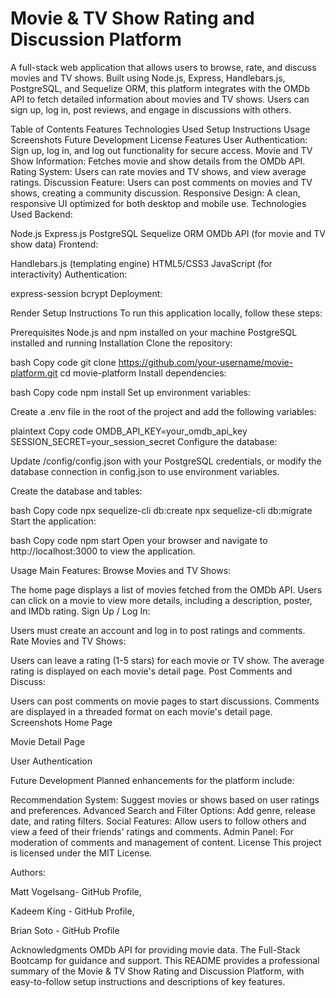 # Movie & TV Show Rating and Discussion Platform

A full-stack web application that allows users to browse, rate, and discuss movies and TV shows. Built using Node.js, Express, Handlebars.js, PostgreSQL, and Sequelize ORM, this platform integrates with the OMDb API to fetch detailed information about movies and TV shows. Users can sign up, log in, post reviews, and engage in discussions with others.

Table of Contents
Features
Technologies Used
Setup Instructions
Usage
Screenshots
Future Development
License
Features
User Authentication: Sign up, log in, and log out functionality for secure access.
Movie and TV Show Information: Fetches movie and show details from the OMDb API.
Rating System: Users can rate movies and TV shows, and view average ratings.
Discussion Feature: Users can post comments on movies and TV shows, creating a community discussion.
Responsive Design: A clean, responsive UI optimized for both desktop and mobile use.
Technologies Used
Backend:

Node.js
Express.js
PostgreSQL
Sequelize ORM
OMDb API (for movie and TV show data)
Frontend:

Handlebars.js (templating engine)
HTML5/CSS3
JavaScript (for interactivity)
Authentication:

express-session
bcrypt
Deployment:

Render
Setup Instructions
To run this application locally, follow these steps:

Prerequisites
Node.js and npm installed on your machine
PostgreSQL installed and running
Installation
Clone the repository:

bash
Copy code
git clone https://github.com/your-username/movie-platform.git
cd movie-platform
Install dependencies:

bash
Copy code
npm install
Set up environment variables:

Create a .env file in the root of the project and add the following variables:

plaintext
Copy code
OMDB_API_KEY=your_omdb_api_key
SESSION_SECRET=your_session_secret
Configure the database:

Update /config/config.json with your PostgreSQL credentials, or modify the database connection in config.json to use environment variables.

Create the database and tables:

bash
Copy code
npx sequelize-cli db:create
npx sequelize-cli db:migrate
Start the application:

bash
Copy code
npm start
Open your browser and navigate to http://localhost:3000 to view the application.

Usage
Main Features:
Browse Movies and TV Shows:

The home page displays a list of movies fetched from the OMDb API.
Users can click on a movie to view more details, including a description, poster, and IMDb rating.
Sign Up / Log In:

Users must create an account and log in to post ratings and comments.
Rate Movies and TV Shows:

Users can leave a rating (1-5 stars) for each movie or TV show.
The average rating is displayed on each movie's detail page.
Post Comments and Discuss:

Users can post comments on movie pages to start discussions.
Comments are displayed in a threaded format on each movie's detail page.
Screenshots
Home Page

Movie Detail Page

User Authentication

Future Development
Planned enhancements for the platform include:

Recommendation System: Suggest movies or shows based on user ratings and preferences.
Advanced Search and Filter Options: Add genre, release date, and rating filters.
Social Features: Allow users to follow others and view a feed of their friends' ratings and comments.
Admin Panel: For moderation of comments and management of content.
License
This project is licensed under the MIT License.

Authors:

Matt Vogelsang- GitHub Profile,

Kadeem King - GitHub Profile,

Brian Soto - GitHub Profile

Acknowledgments
OMDb API for providing movie data.
The Full-Stack Bootcamp for guidance and support.
This README provides a professional summary of the Movie & TV Show Rating and Discussion Platform, with easy-to-follow setup instructions and descriptions of key features.